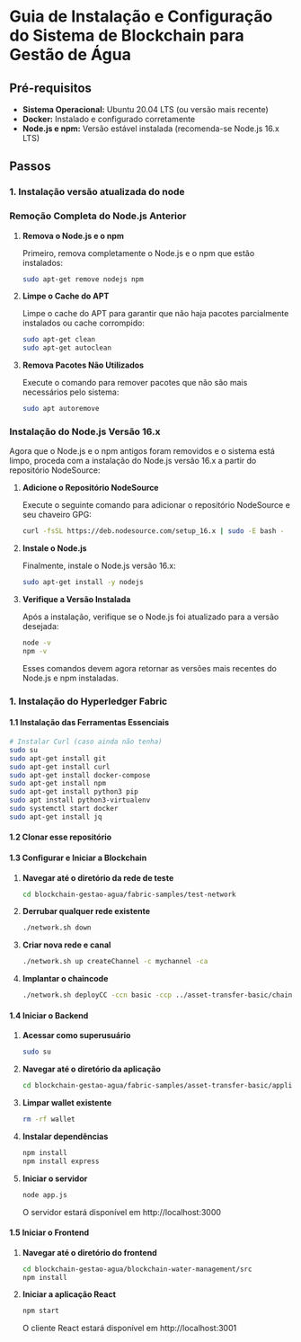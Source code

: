 # Guia de Instalação e Configuração do Sistema de Blockchain para Gestão de Água

## Pré-requisitos

- **Sistema Operacional:** Ubuntu 20.04 LTS (ou versão mais recente)
- **Docker:** Instalado e configurado corretamente
- **Node.js e npm:** Versão estável instalada (recomenda-se Node.js 16.x LTS)

## Passos

### 1. Instalação versão atualizada do node
### Remoção Completa do Node.js Anterior

1. **Remova o Node.js e o npm**

   Primeiro, remova completamente o Node.js e o npm que estão instalados:

    ```bash
    sudo apt-get remove nodejs npm
    ```

2. **Limpe o Cache do APT**

   Limpe o cache do APT para garantir que não haja pacotes parcialmente instalados ou cache corrompido:

    ```bash
    sudo apt-get clean
    sudo apt-get autoclean
    ```

3. **Remova Pacotes Não Utilizados**

   Execute o comando para remover pacotes que não são mais necessários pelo sistema:

    ```bash
    sudo apt autoremove
    ```

### Instalação do Node.js Versão 16.x

Agora que o Node.js e o npm antigos foram removidos e o sistema está limpo, proceda com a instalação do Node.js versão 16.x a partir do repositório NodeSource:

1. **Adicione o Repositório NodeSource**

   Execute o seguinte comando para adicionar o repositório NodeSource e seu chaveiro GPG:

    ```bash
    curl -fsSL https://deb.nodesource.com/setup_16.x | sudo -E bash -
    ```

2. **Instale o Node.js**

   Finalmente, instale o Node.js versão 16.x:

    ```bash
    sudo apt-get install -y nodejs
    ```

3. **Verifique a Versão Instalada**

   Após a instalação, verifique se o Node.js foi atualizado para a versão desejada:

    ```bash
    node -v
    npm -v
    ```

   Esses comandos devem agora retornar as versões mais recentes do Node.js e npm instaladas.


### 1. Instalação do Hyperledger Fabric

#### 1.1 Instalação das Ferramentas Essenciais

```bash
# Instalar Curl (caso ainda não tenha)
sudo su
sudo apt-get install git
sudo apt-get install curl
sudo apt-get install docker-compose
sudo apt-get install npm
sudo apt-get install python3 pip
sudo apt install python3-virtualenv
sudo systemctl start docker
sudo apt-get install jq
```

#### 1.2 Clonar esse repositório

#### 1.3 Configurar e Iniciar a Blockchain

1. **Navegar até o diretório da rede de teste**

    ```bash
    cd blockchain-gestao-agua/fabric-samples/test-network
    ```

2. **Derrubar qualquer rede existente**

    ```bash
    ./network.sh down
    ```

3. **Criar nova rede e canal**

    ```bash
    ./network.sh up createChannel -c mychannel -ca
    ```

4. **Implantar o chaincode**

    ```bash
    ./network.sh deployCC -ccn basic -ccp ../asset-transfer-basic/chaincode-javascript/ -ccl javascript
    ```

#### 1.4 Iniciar o Backend

1. **Acessar como superusuário**

    ```bash
    sudo su
    ```

2. **Navegar até o diretório da aplicação**

    ```bash
    cd blockchain-gestao-agua/fabric-samples/asset-transfer-basic/application-javascript
    ```

3. **Limpar wallet existente**

    ```bash
    rm -rf wallet
    ```

4. **Instalar dependências**

    ```bash
    npm install
    npm install express
    ```

5. **Iniciar o servidor**

    ```bash
    node app.js
    ```

   O servidor estará disponível em http://localhost:3000

#### 1.5 Iniciar o Frontend

1. **Navegar até o diretório do frontend**

    ```bash
    cd blockchain-gestao-agua/blockchain-water-management/src
   npm install
    ```

2. **Iniciar a aplicação React**

    ```bash
    npm start
    ```

   O cliente React estará disponível em http://localhost:3001